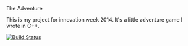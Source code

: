 The Adventure

This is my project for innovation week 2014.  It's a little adventure game I wrote in C++.

[![Build Status](https://travis-ci.org/arecker/theAdventure.svg?branch=master)](https://travis-ci.org/arecker/theAdventure)
